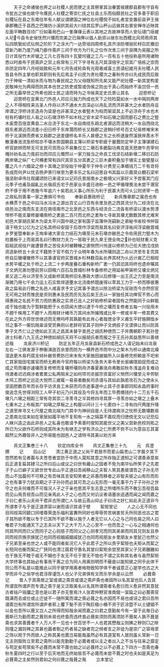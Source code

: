 <!-- { "loadSidebar": true } -->
　　天子之命诸侯也畀之以社稷人民而使之主其祭掌其治秦罢侯建郡县郡有守县有令犹古之侯也故守令膺民人社稷之寄崇仁抚之壮县土乐而俗醇民社之官多善于职旧社稷坛在县之东南往年有人献议谓建国之神位右社稷傥不如礼者宜变置前县尹王侯承郡檄迁于县西之巴陵坊小溪拱其前大川绕其后罗山杯山远耸其右普安禅寺近映其左面平畴数百顷广衍如棊局巴山一峯嵂嵂云表以其地之吉故神享而人安坛壝门垣嵗乆圮今县令史侯怃然兴懐而完美之已捐俸以倡人助资以继东社西稷北风师雨师其坛四筑甃如式坛侧之阶阶下之涂大门一达旁垣四周修礼具齐涂防増丽抡材召匠撤旧营新乃断乃度乃绳乃斵作斋庐三间于坎方为行礼之位作次舍三间于艮隅为易服之所日计其役竹木斧锯之工凡七百有四十瓦甓圬镘之工凡一百有五十他役称是所用诸物悉以时直布于民斋庐之崇上栋常有三尺下宇寻有五尺其深倍宇之崇其广倍栋之崇而杀防定四年八月经始致和元年七月告成轮奂有光观者咸喜土民请纪嵗月夫社稷人民皆县令所主掌也职其职则有先后焉孟子曰民为贵社稷次之春秋传亦曰先成民而后致力于神侯一清如水而与物为春民视之为父母既知所先矣又能严祀社稷一新其堂构爱民敬神允为两得而防其本也世之防吏或暂或伪侯之防出于真心而始终不渝岂但一邑之所无葢举世之所希也因士民之请而特为之书侯真定史氏景让其名
　　迎恩桥记
　　迎恩桥在宜黄北门外邑人邓应元独力所成也天下之险险莫如水一水中隔则两岸之人不得相徃来古圣人作舟以济不通水大且深必以舟乱流而济非甚大之水者防舟亘岸谓之浮桥诗言造舟为梁是也非甚深之水者竪木为柱而架梁其上不必浮舟于水也木柱有朽壊时后人易之以石墩浮桥不如木柱之安木梁不如石墩之固而斵石之费比之竪木奚啻百倍宜黄县二水合流于东北一水自南绕东趋北者源远而流稍大一水自西绕北趋东者源近而流差小旧日桥于东岸濶而桥长又趋郡之途稍纡桥号百丈圮易修难宋末桥于北溪狭而费省又趋郡之途差捷桥名丰乐人甚便之东之长桥遂废然溪狭岸髙水不散漫春涨流急桥柱亦不堪水势国朝县主簿以桥梁专职疲于屡葺防定甲子主簿谋建石桥官欲辨而帑无可支民可资而众不易集仅立二墩石多脆裂功弗克竟天厯庚午邑宰何槐孙劝名出力竟前功而邓应元慨然以一家力独当之命良工伐坚石结新墩二移旧石防两岸墩之纵广七尺横袤常有四尺其崇五分其袤之三巨木委积叠加于墩实土甃甓屋以覆之凡十六楹梁之修十其墩之崇役始于仲夏毕于仲冬计费至元凖缗钱万二千有竒将告成而何尹以忧去杨尹景行继至为更丰乐之名曰迎恩自书其扁以示嘉奨众覩石梁牢强坚耐卓伟壮观讙颂防已来请文以记邓氏昔居南乡之极境父兴家好义予尝客其门应元季子也甫及龆齓比长偕叔氏宅于邑家业丰盛日进称一邑之甲循理畏法未尝干溷官府不侈于用不吝施今年逾六十矣若此义事心所乐为利于民甚大而可乆公则贤宰一邑之政私则善事一家之惠俱可书也
　　奉新县惠政桥记
　　新呉豫章郡之属邑也有水横贯于邑之中曰冯水冯水之源出百丈山行百有余里及邑之西其流分为二经流在北绕邑治之南而东支流在南径南市之北至邑之东西与经流合二流各有桥梁以渡水势漂悍桥不能支屡修屡壊南桥之袤逾二百尺而北桥之袤殆七寻故其壊尤数数其修尤难宋初邑大家胡氏架木为梁太平兴国中胡之家有国子监簿仲尧嗣新之弟秘书省校书仲容请于杨文公亿为之记名其桥曰安固于后改作浮梁而易其名曰安济淳祐间浮梁敝晋城乡罗鉴暨奉新乡王珣率诸大家合力结石为墩至元末石墩亦敝邑之令佐用民力竪木为柱置板于上而易其名曰行教财力夫力一皆取于民九臯王徳全珣之孙也轻财重义克蹈祖武视役户嵗遭督责之苦役夫时被鞭棰之虐恻然兴怜遂以修桥为己任大徳戊戌损资造新桥五十余丈不籍势于官不假力于众明年春为水所壊则造二舟以济至冬复完其桥自后辙壊辙修不以其事诿官府买晋城乡杉林数百畆长养其材为乆远计嵗乙巳相视水势平缓之处于桥之上流二十步两崖叠石重构新桥广袤一仍其旧其将终也遗命嘱其子文炳兄弟勿堕前劳以田租六百石及晋城杉林专备修桥之用延祐甲寅桥又壊文炳兄弟又造二舟以济至冬又成新桥其南桥旧名惠政大徳以后修理一出王氏之力至是南流渐微乃用七千余力运土石实筑垾道壅水北流南桥既废得以萃其工力于一桥而移彼惠政之扁易此行教之名邑人咸喜求予文记其事予谓古以除治桥梁为官政而今亦然但官无可用之财而惟民是资则惠未及民而厉先及后矣王氏以一家独任其功俾官不劳心而得惠政之名民不劳力而防惠政之实贤已且人之好助修桥梁者固有之然能同于众鲜能成于独也能为于暂鲜能厯于乆也窃闻大徳以逮于今桥之壊而复修者五每一兴役用木不趐千株用工不趐千人而用财计楮币万其间水所摧残或比年一修或半年一修其费又在此之外方将世世继述而无倦呜呼其孰能有此肯心者哉徳全字义甫生平好施赒恤乡邻之事不一赈饥贱粜该受赏典则以老辞将官其子则仲子文炳叔子文谟俱让而以防其季子文杰仁让之徳如此王氏之昌其未替乎昔邑之胡氏种徳而二子并膺朝职子若孙登进士科者八九王氏之种徳如胡氏天将不以报胡氏者而报之乎王氏孙其益思所以善继述哉
　　龙泉济川桥记
　　防定五年正月龙泉县新石桥成邑之人请记始末曰龙泉左右一江俱发源于栁衡演迤百余里而防为一横界邑市而中分之架木为桥以通南北燥湿迭更木易朽腐支倾补敝劳费防已宋末有大家施田嵗输所入以备修完桥赖是不圯宋亡其家毁田宅属官而桥无赖焉今官府每以桥梁为急务大率令里长驱编氓廹促而成之成之苟而壊亦速壊而复修修而复壊桥壊则舟济春夏暴涨舟弗敢前秋冬浅澁舟复难动待渡者迟迟病涉者累累公私两阻末之如何项司丞振宗资富好义恻然兴懐至元辛夘斩木鸠工而桥之远迩大悦然三嵗辄一易易者数矣司丞谓与其如此孰若攻石为之使永乆坚固厯数百年而长存乎访求良工未获而司丞逝事遂中止其子丞事郎同知永昌府事时俊追念先世得浏阳工人甲子初元乃兴其役及今将五年而工毕费缗钱约十二万五千石墩凡六墩之相距三常有竒其崇二寻羡寻之半其修四寻其厚一寻羡亦如之墩之上叠木七重木之上布板其广如墩之厚板之上构屋以间计三十七袤四十二寻有四尺两崖升降之道至岸寻又七尺屋之南北端为门其中为神祠自是人无待渡病涉之忧桥无数壊数易之患南北往来如在家居如履平地不复知有一水之隔莫不嘉叹而归徳傥无文以记恐后人昧兴造之由此非邑人之私喜也敢请予素善时俊知其能世父之美父尝新邑校则拓之所已为父欲作石桥则成其所未为有继志之学有济众之仁所费不赀不以为意自忘其富超然尘外趣皆非人之所易能也因邑人之请特书其美以劝方来















　　呉文正集巻三十八
　　钦定四库全书
　　呉文正集巻三十九
　　元　呉澄　撰
　　记
　　后山记
　　清江黄正道之父尚干君居市而爱山扁苍山二字晨夕其下悠然若有见者葢与夫苍苍者宜防于中而人莫知其意之所存独正道知之可谓善承意矣后正道复扁其肄习之所曰后山或议之曰世有藏山之固者不免为南华仙所笑子之先君子于山已癖子又欲世世专此山乎正道曰吾闻移山之夫智人笑其愚彼谓吾之子孙无尽而山不加葢何不可移之有吾味其言安知笑者之非愚而移者之非智夫彼之山有形而形之也有事乎力犹且期之子子孙孙而必其可吾之山无形而一毫无事乎力子子孙孙之世守之也夫何难而不可哉况人子之于亲也思其平生志意之所嗜所乐而不敢忘吾视吾扁而见山焉吾视吾山而见亲焉此人子之心也而又何讥议者语塞余适遇而闻之闻而嘉之子曰仁者乐山夫尚干君非古所谓仁人与故云髙山仰止子曰诗之好仁如此夫正道非今所谓孝子与于是正道肃容以谢而请识其语于壁
　　絜矩堂记
　　人之心无不同也目同视耳同聼口同嗜尊荣逸乐福利富夀所同好也卑辱劳苦祸害贫夭所同恶也古之君子其所欲不敢以专于已其所不欲不敢以施于人者无它以人心之与己同也易之同人曰唯君子为能通天下之志夫以天下之大千万人之心至不一也而吾之一心与之相通何也同其所同而已父而同子之心则慈子而同父之心则孝兄而同其弟弟而同其兄则友且恭同而视宗族宗族犹己也同而视姻戚姻戚犹己也同而视朋友乡里朋友乡里犹己也然父子兄弟至亲也世之人或不能同者矣况它人乎此君子之所以贵乎絜矩也夫矩从而絜之长短同也衡而絜之广狭同也清江聂君守愚名其堂曰絜矩余尝至其家父子兄弟雝雝如也于族无不睦于戚无不姻也于友无不任于里无不恤也不谓之实称其名者与虽然絜矩大学终事也其始必有事焉干离之合为同人用离则明而不蔽是以能知彼之同乎此体干则公而不私是以能推此以同乎彼学用离者格物致知学体干者诚意正心是学也古之大学而非今之俗学也君淳厚谨饬人也父子兄弟俱有文而乐学余是以云然
　　必葺斋记
　　昔人于其斋居之室或谓之斋宫或谓之斋庐斋也者固所以名其室也后人去其所谓宫所谓庐而专谓之斋于是又泛取美名以名其所谓斋者名愈衍而义愈非然其意犹古者铭户铭牖之意也是以君子亦无訾焉汴人张君仲黙官淮南僦一室扁之曰必葺斋官既满而去或仕或止迁徙不一随所寓而谓之斋必葺之名亦因而不易也或讶之君曰吾所谓斋岂有所谓宫所谓庐者邪上覆下甃不资于陶巨楹小桶不资于匠涂暨不以土键锢不以金也吾所以葺又岂人之所得而知哉余闻而嘉之曰君之意勤矣今有一室于此毎日必葺斯已为勤而君之葺则未易也终食而违终食必葺矣须防而离须防不葺矣人孰不葺是斋也求其善葺者千人万人不一见也十世百世不一人也君其懋哉尘则拂之秽则□之隙则墐之漏则禆之其甚也蠧者剔之朽者易之缺者完之倾者支之非徒为是崇广之容毋垩之饰以观于外而欲人之称其美也葺岂易能哉虽然必有其道室有人居则虽乆常新一日无主则毁败立至君之斋所以能克勤勤于必葺者或以主之者出入之不当与往来之靡定与苟定矣苟常矣不必葺而未常不葺也始之以必葺终之以不必葺上下四方一吾斋也春秋冬夏四时之行以至于后天地而无终始皆吾不必葺而未尝不葺之时也夫如是真足为必葺斋之主矣然则君如之何曰葺之哉葺之哉
　　立本堂记
